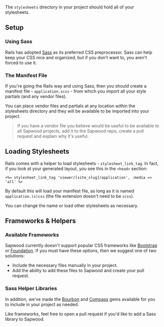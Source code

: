 The `stylesheets` directory in your project should hold all of your stylesheets.

Setup
----------------

### Using Sass

Rails has adopted [Sass](http://sass-lang.com/) as its preferred CSS preprocessor. Sass can help keep your CSS nice and organized, but if you don't want to, you aren't forced to use it.

### The Manifest File

If you're going the Rails way and using Sass, then you should create a manifest file - `application.scss` - from which you import all your style partials (and any vendor files).

You can place vendor files and partials at any location within the stylesheets directory and they will be available to be imported into your project.

> If you have a vendor file you believe would be useful to be available to all Sapwood projects, add it to the Sapwood repo, create a pull request and explain why it's useful.

Loading Stylesheets
----------------

Rails comes with a helper to load stylesheets - `stylesheet_link_tag`. In fact, if you look at your generated layout, you see this in the `<head>` section:

```erb
<%= stylesheet_link_tag 'viewer/[site_slug]/application', :media => 'all' %>
```

By default this will load your manifest file, as long as it is named `application.(s)css` (the file extension doesn't need to be `scss`).

You can change the name or load other stylesheets as necessary.

Frameworks & Helpers
----------------

### Available Frameworks

Sapwood currently doesn't support popular CSS frameworks like [Bootstrap](http://getbootstrap.com/) or [Foundation](http://foundation.zurb.com/). If you must have these options, then we suggest one of two solutions:

* Include the necessary files manually in your project.
* Add the ability to add these files to Sapwood and create your pull request.

### Sass Helper Libraries

In addition, we've made the [Bourbon](https://github.com/thoughtbot/bourbon) and [Compass](https://github.com/compass/compass-rails) gems available for you to include in your project as needed.

Like frameworks, feel free to open a pull request if you'd like to add a Sass library to Sapwood.
